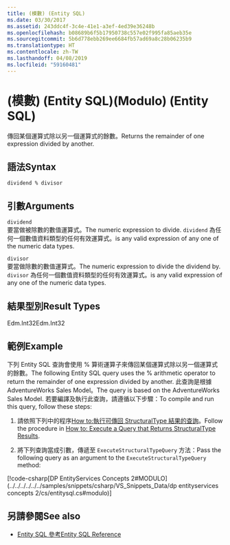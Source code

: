 ```yaml
---
title: (模數) (Entity SQL)
ms.date: 03/30/2017
ms.assetid: 243ddc4f-3c4e-41e1-a3ef-4ed39e36248b
ms.openlocfilehash: b08689b6f5b17950738c557e02f995fa85aeb35e
ms.sourcegitcommit: 5b6d778ebb269ee6684fb57ad69a8c28b06235b9
ms.translationtype: HT
ms.contentlocale: zh-TW
ms.lasthandoff: 04/08/2019
ms.locfileid: "59160481"
---
```

# <a name="modulo-entity-sql"></a><span data-ttu-id="91fa9-102">(模數) (Entity SQL)</span><span class="sxs-lookup"><span data-stu-id="91fa9-102">(Modulo) (Entity SQL)</span></span>
<span data-ttu-id="91fa9-103">傳回某個運算式除以另一個運算式的餘數。</span><span class="sxs-lookup"><span data-stu-id="91fa9-103">Returns the remainder of one expression divided by another.</span></span>  
  
## <a name="syntax"></a><span data-ttu-id="91fa9-104">語法</span><span class="sxs-lookup"><span data-stu-id="91fa9-104">Syntax</span></span>  
  
```  
dividend % divisor  
```  
  
## <a name="arguments"></a><span data-ttu-id="91fa9-105">引數</span><span class="sxs-lookup"><span data-stu-id="91fa9-105">Arguments</span></span>  
 `dividend`  
 <span data-ttu-id="91fa9-106">要當做被除數的數值運算式。</span><span class="sxs-lookup"><span data-stu-id="91fa9-106">The numeric expression to divide.</span></span> `dividend` <span data-ttu-id="91fa9-107">為任何一個數值資料類型的任何有效運算式。</span><span class="sxs-lookup"><span data-stu-id="91fa9-107">is any valid expression of any one of the numeric data types.</span></span>  
  
 `divisor`  
 <span data-ttu-id="91fa9-108">要當做除數的數值運算式。</span><span class="sxs-lookup"><span data-stu-id="91fa9-108">The numeric expression to divide the dividend by.</span></span> `divisor` <span data-ttu-id="91fa9-109">為任何一個數值資料類型的任何有效運算式。</span><span class="sxs-lookup"><span data-stu-id="91fa9-109">is any valid expression of any one of the numeric data types.</span></span>  
  
## <a name="result-types"></a><span data-ttu-id="91fa9-110">結果型別</span><span class="sxs-lookup"><span data-stu-id="91fa9-110">Result Types</span></span>  
 <span data-ttu-id="91fa9-111">Edm.Int32</span><span class="sxs-lookup"><span data-stu-id="91fa9-111">Edm.Int32</span></span>  
  
## <a name="example"></a><span data-ttu-id="91fa9-112">範例</span><span class="sxs-lookup"><span data-stu-id="91fa9-112">Example</span></span>  
 <span data-ttu-id="91fa9-113">下列 Entity SQL 查詢會使用 % 算術運算子來傳回某個運算式除以另一個運算式的餘數。</span><span class="sxs-lookup"><span data-stu-id="91fa9-113">The following Entity SQL query uses the % arithmetic operator to return the remainder of one expression divided by another.</span></span> <span data-ttu-id="91fa9-114">此查詢是根據 AdventureWorks Sales Model。</span><span class="sxs-lookup"><span data-stu-id="91fa9-114">The query is based on the AdventureWorks Sales Model.</span></span> <span data-ttu-id="91fa9-115">若要編譯及執行此查詢，請遵循以下步驟：</span><span class="sxs-lookup"><span data-stu-id="91fa9-115">To compile and run this query, follow these steps:</span></span>  
  
1.  <span data-ttu-id="91fa9-116">請依照下列中的程序[How to:執行可傳回 StructuralType 結果的查詢](../../../../../../docs/framework/data/adonet/ef/how-to-execute-a-query-that-returns-structuraltype-results.md)。</span><span class="sxs-lookup"><span data-stu-id="91fa9-116">Follow the procedure in [How to: Execute a Query that Returns StructuralType Results](../../../../../../docs/framework/data/adonet/ef/how-to-execute-a-query-that-returns-structuraltype-results.md).</span></span>  
  
2.  <span data-ttu-id="91fa9-117">將下列查詢當成引數，傳遞至 `ExecuteStructuralTypeQuery` 方法：</span><span class="sxs-lookup"><span data-stu-id="91fa9-117">Pass the following query as an argument to the `ExecuteStructuralTypeQuery` method:</span></span>  
  
 [!code-csharp[DP EntityServices Concepts 2#MODULO](../../../../../../samples/snippets/csharp/VS_Snippets_Data/dp entityservices concepts 2/cs/entitysql.cs#modulo)]  
  
## <a name="see-also"></a><span data-ttu-id="91fa9-118">另請參閱</span><span class="sxs-lookup"><span data-stu-id="91fa9-118">See also</span></span>

- [<span data-ttu-id="91fa9-119">Entity SQL 參考</span><span class="sxs-lookup"><span data-stu-id="91fa9-119">Entity SQL Reference</span></span>](../../../../../../docs/framework/data/adonet/ef/language-reference/entity-sql-reference.md)
